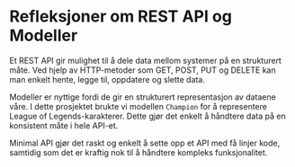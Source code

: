 # Refleksjoner om REST API og Modeller

Et REST API gir mulighet til å dele data mellom systemer på en strukturert måte. Ved hjelp av HTTP-metoder som GET, POST, PUT og DELETE kan man enkelt hente, legge til, oppdatere og slette data.

Modeller er nyttige fordi de gir en strukturert representasjon av dataene våre. I dette prosjektet brukte vi modellen `Champion` for å representere League of Legends-karakterer. Dette gjør det enkelt å håndtere data på en konsistent måte i hele API-et.

Minimal API gjør det raskt og enkelt å sette opp et API med få linjer kode, samtidig som det er kraftig nok til å håndtere kompleks funksjonalitet.
